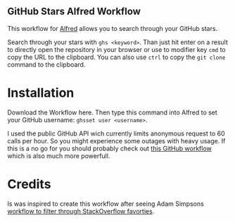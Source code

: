 GitHub Stars Alfred Workflow
----------------------------

This workflow for [Alfred](http://www.alfredapp.com/) allows you to search through your GitHub stars.

Search through your stars with `ghs <keyword>`. Than just hit enter on a result to directly open the repository in your browser or use to modifier key `cmd` to copy the URL to the clipboard. You can also use `ctrl` to copy the `git clone` command to the clipboard.

Installation
============

Download the Workflow here. Then type this command into Alfred to set your GitHub username: `ghsset user <username>`.

I used the public GitHub API wich currently limits anonymous request to 60 calls per hour. So you might experience some outages with heavy usage. If this is a no go for you should probably check out [this GitHub workflow](https://github.com/gharlan/alfred-github-workflow) which is also much more powerfull.

Credits
=======

Is was inspired to create this workflow after seeing Adam Simpsons [workflow to filter through StackOverflow favorties](https://github.com/asimpson/stackoverflow-favorites-alfred-workflow).

